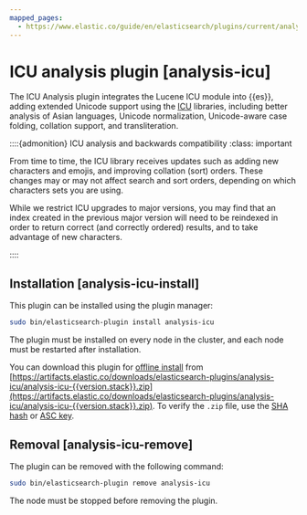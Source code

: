 ```yaml
---
mapped_pages:
  - https://www.elastic.co/guide/en/elasticsearch/plugins/current/analysis-icu.html
---
```


# ICU analysis plugin [analysis-icu]

The ICU Analysis plugin integrates the Lucene ICU module into {{es}}, adding extended Unicode support using the [ICU](https://icu.unicode.org/) libraries, including better analysis of Asian languages, Unicode normalization, Unicode-aware case folding, collation support, and transliteration.

::::{admonition} ICU analysis and backwards compatibility
:class: important

From time to time, the ICU library receives updates such as adding new characters and emojis, and improving collation (sort) orders. These changes may or may not affect search and sort orders, depending on which characters sets you are using.

While we restrict ICU upgrades to major versions, you may find that an index created in the previous major version will need to be reindexed in order to return correct (and correctly ordered) results, and to take advantage of new characters.

::::



## Installation [analysis-icu-install]

This plugin can be installed using the plugin manager:

```sh
sudo bin/elasticsearch-plugin install analysis-icu
```

The plugin must be installed on every node in the cluster, and each node must be restarted after installation.

You can download this plugin for [offline install](/reference/elasticsearch-plugins/plugin-management-custom-url.md) from [https://artifacts.elastic.co/downloads/elasticsearch-plugins/analysis-icu/analysis-icu-{{version.stack}}.zip](https://artifacts.elastic.co/downloads/elasticsearch-plugins/analysis-icu/analysis-icu-{{version.stack}}.zip). To verify the `.zip` file, use the [SHA hash](https://artifacts.elastic.co/downloads/elasticsearch-plugins/analysis-icu/analysis-icu-{{version.stack}}.zip.sha512) or [ASC key](https://artifacts.elastic.co/downloads/elasticsearch-plugins/analysis-icu/analysis-icu-{{version.stack}}.zip.asc).


## Removal [analysis-icu-remove]

The plugin can be removed with the following command:

```sh
sudo bin/elasticsearch-plugin remove analysis-icu
```

The node must be stopped before removing the plugin.









